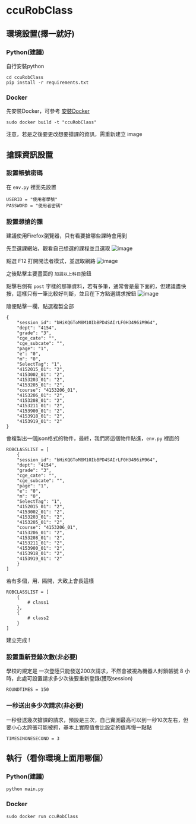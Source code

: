 # ccuRobClass

## 環境設置(擇一就好)

### Python(建議)
自行安裝python

```shell=
cd ccuRobClass
pip install -r requirements.txt
```

### Docker

先安裝Docker，可參考 [安裝Docker](https://confirmed-meadowlark-73e.notion.site/Docker-5ae05063fd1a4ef5b5d1c4fae07a23fc?pvs=4)

```shell=
sudo docker build -t "ccuRobClass"
```

注意，若是之後要更改想要搶課的資訊，需重新建立 image

## 搶課資訊設置


### 設置帳號密碼
在 ```env.py``` 裡面先設置

```python=
USERID = "使用者學號"
PASSWORD = "使用者密碼"
```

### 設置想搶的課

建議使用Firefox瀏覽器，只有看要搶哪些課時會用到

先至選課網站，觀看自己想選的課程並且選取
![image](https://github.com/as6325400/ccuRobClass/assets/105158172/c4707c35-8cfd-453f-91f1-57f82c6457ca)


點選 F12 打開開法者模式，並選取網路
![image](https://github.com/as6325400/ccuRobClass/assets/105158172/cf25d10c-3705-48cf-b05d-b590d303e209)


之後點擊主要畫面的 ```加選以上科目```按鈕

點擊右側有 ```post``` 字樣的那筆資料，若有多筆，通常會是最下面的，但建議盡快按，這樣只有一筆比較好判斷，並且在下方點選請求按鈕
![image](https://github.com/as6325400/ccuRobClass/assets/105158172/e74633ed-9691-4327-9569-2f444e54dfe7)


隨便點擊一欄，點選複製全部

```
{
	"session_id": "bHiKQGToM8M10IbBPD4SAIrLF0H3496iM964",
	"dept": "4154",
	"grade": "3",
	"cge_cate": "",
	"cge_subcate": "",
	"page": "1",
	"e": "0",
	"m": "0",
	"SelectTag": "1",
	"4152015_01": "2",
	"4153002_01": "2",
	"4153203_01": "2",
	"4153205_01": "2",
	"course": "4153206_01",
	"4153206_01": "2",
	"4153208_01": "2",
	"4153211_01": "2",
	"4153900_01": "2",
	"4153918_01": "2",
	"4153919_01": "2"
}
```

會複製出一個json格式的物件，最終，我們將這個物件貼進，```env.py``` 裡面的 

```python=
ROBCLASSLIST = [
    {
	"session_id": "bHiKQGToM8M10IbBPD4SAIrLF0H3496iM964",
	"dept": "4154",
	"grade": "3",
	"cge_cate": "",
	"cge_subcate": "",
	"page": "1",
	"e": "0",
	"m": "0",
	"SelectTag": "1",
	"4152015_01": "2",
	"4153002_01": "2",
	"4153203_01": "2",
	"4153205_01": "2",
	"course": "4153206_01",
	"4153206_01": "2",
	"4153208_01": "2",
	"4153211_01": "2",
	"4153900_01": "2",
	"4153918_01": "2",
	"4153919_01": "2"
    }
]
```

若有多個，用```，```隔開，大致上會長這樣

```python=
ROBCLASSLIST = [
    {
        # class1
    },
    {
        # class2
    }
]
```
建立完成 !

### 設置重新登錄次數(非必要)
學校的規定是 一次登陸只能發送200次請求，不然會被視為機器人封鎖帳號 8 小時，此處可設置請求多少次後要重新登錄(獲取session)
```python=
ROUNDTIMES = 150
```

### 一秒送出多少次請求(非必要)
一秒發送幾次搶課的請求，預設是三次，自己實測最高可以到一秒10次左右，但要小心太誇張可能被抓，基本上實際值會比設定的值再慢一點點
```python=
TIMESINONESECOND = 3
```

## 執行（看你環境上面用哪個）

### Python(建議)
```shell=
python main.py
```
### Docker
```shell=
sudo docker run ccuRobClass
```
